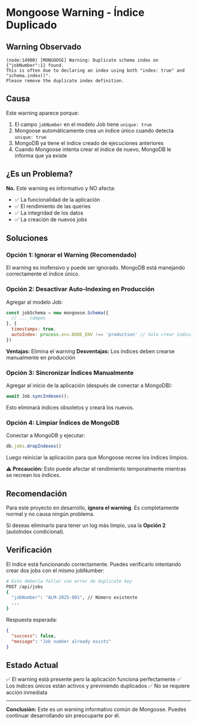# Mongoose Warning - Índice Duplicado

## Warning Observado

```
(node:14900) [MONGOOSE] Warning: Duplicate schema index on {"jobNumber":1} found.
This is often due to declaring an index using both "index: true" and "schema.index()".
Please remove the duplicate index definition.
```

## Causa

Este warning aparece porque:

1. El campo `jobNumber` en el modelo Job tiene `unique: true`
2. Mongoose automáticamente crea un índice único cuando detecta `unique: true`
3. MongoDB ya tiene el índice creado de ejecuciones anteriores
4. Cuando Mongoose intenta crear el índice de nuevo, MongoDB le informa que ya existe

## ¿Es un Problema?

**No.** Este warning es informativo y NO afecta:
- ✅ La funcionalidad de la aplicación
- ✅ El rendimiento de las queries
- ✅ La integridad de los datos
- ✅ La creación de nuevos jobs

## Soluciones

### Opción 1: Ignorar el Warning (Recomendado)

El warning es inofensivo y puede ser ignorado. MongoDB está manejando correctamente el índice único.

### Opción 2: Desactivar Auto-Indexing en Producción

Agregar al modelo Job:

```javascript
const jobSchema = new mongoose.Schema({
  // ... campos
}, {
  timestamps: true,
  autoIndex: process.env.NODE_ENV !== 'production' // Solo crear índices en desarrollo
})
```

**Ventajas:** Elimina el warning
**Desventajas:** Los índices deben crearse manualmente en producción

### Opción 3: Sincronizar Índices Manualmente

Agregar al inicio de la aplicación (después de conectar a MongoDB):

```javascript
await Job.syncIndexes();
```

Esto eliminará índices obsoletos y creará los nuevos.

### Opción 4: Limpiar Índices de MongoDB

Conectar a MongoDB y ejecutar:

```javascript
db.jobs.dropIndexes()
```

Luego reiniciar la aplicación para que Mongoose recree los índices limpios.

**⚠️ Precaución:** Esto puede afectar el rendimiento temporalmente mientras se recrean los índices.

## Recomendación

Para este proyecto en desarrollo, **ignora el warning**. Es completamente normal y no causa ningún problema.

Si deseas eliminarlo para tener un log más limpio, usa la **Opción 2** (autoIndex condicional).

## Verificación

El índice está funcionando correctamente. Puedes verificarlo intentando crear dos jobs con el mismo jobNumber:

```bash
# Esto debería fallar con error de duplicate key
POST /api/jobs
{
  "jobNumber": "ALM-2025-001", // Número existente
  ...
}
```

Respuesta esperada:
```json
{
  "success": false,
  "message": "Job number already exists"
}
```

## Estado Actual

✅ El warning está presente pero la aplicación funciona perfectamente
✅ Los índices únicos están activos y previniendo duplicados
✅ No se requiere acción inmediata

---

**Conclusión:** Este es un warning informativo común de Mongoose. Puedes continuar desarrollando sin preocuparte por él.
